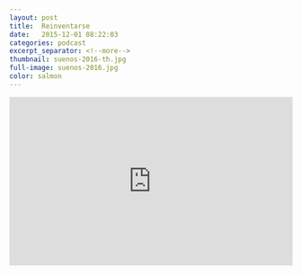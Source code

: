 ```yaml
---
layout: post
title:  Reinventarse
date:   2015-12-01 08:22:03
categories: podcast
excerpt_separator: <!--more-->
thumbnail: suenos-2016-th.jpg
full-image: suenos-2016.jpg
color: salmon
---
```


<iframe width="100%" height="300" scrolling="no" frameborder="no" src="https://w.soundcloud.com/player/?url=https%3A//api.soundcloud.com/tracks/231675165&amp;auto_play=false&amp;hide_related=false&amp;show_comments=true&amp;show_user=true&amp;show_reposts=false&amp;visual=true"></iframe>